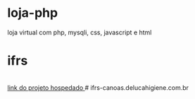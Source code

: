 # loja-php
loja virtual com php, mysqli, css, javascript e html
# ifrs
<br>
<a href="https://ifrs-canoas.delucahigiene.com.br" target="_blank">link do projeto hospedado </a>
# ifrs-canoas.delucahigiene.com.br
